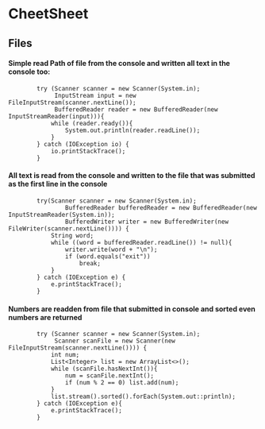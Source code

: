 # CheetSheet

## Files

#### Simple read Path of file from the console and written all text in the console too:
```
        try (Scanner scanner = new Scanner(System.in);
             InputStream input = new FileInputStream(scanner.nextLine());
             BufferedReader reader = new BufferedReader(new InputStreamReader(input))){
            while (reader.ready()){
                System.out.println(reader.readLine());
            }
        } catch (IOException io) {
            io.printStackTrace();
        }
```

#### All text is read from the console and written to the file that was submitted as the first line in the console

```
        try(Scanner scanner = new Scanner(System.in);
                BufferedReader bufferedReader = new BufferedReader(new InputStreamReader(System.in));
                BufferedWriter writer = new BufferedWriter(new FileWriter(scanner.nextLine()))) {
            String word;
            while ((word = bufferedReader.readLine()) != null){
                writer.write(word + "\n");
                if (word.equals("exit"))
                    break;
            }
        } catch (IOException e) {
            e.printStackTrace();
        }
```

#### Numbers are readden from file that submitted in console and sorted even numbers are returned
```
        try (Scanner scanner = new Scanner(System.in);
             Scanner scanFile = new Scanner(new FileInputStream(scanner.nextLine()))) {
            int num;
            List<Integer> list = new ArrayList<>();
            while (scanFile.hasNextInt()){
                num = scanFile.nextInt();
                if (num % 2 == 0) list.add(num);
            }
            list.stream().sorted().forEach(System.out::println);
        } catch (IOException e){
            e.printStackTrace();
        }
```
